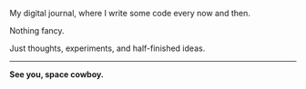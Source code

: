 My digital journal, where I write some code every now and then.

Nothing fancy.  

Just thoughts, experiments, and half-finished ideas.

---

**See you, space cowboy.**
